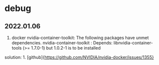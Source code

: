 # debug
## 2022.01.06
1. docker nvidia-container-toolkit: The following packages have unmet dependencies.
 nvidia-container-toolkit : Depends: libnvidia-container-tools (>= 1.7.0-1) but 1.0.2-1 is to be installed

solution: 1. [github]{https://github.com/NVIDIA/nvidia-docker/issues/1355}
